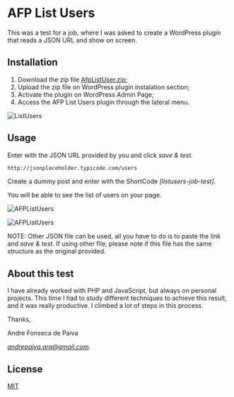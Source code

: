 # AFP List Users

This was a test for a job, where I was asked to create a WordPress plugin that reads a JSON URL and show on screen.

## Installation

1) Download the zip file [AfpListUser.zip](http://www.ensaios3d.com/AfpListUser.zip);
2) Upload the zip file on WordPress plugin instalation section;
3) Activate the plugin on WordPress Admin Page;
4) Access the AFP List Users plugin through the lateral menu.

![ListUsers](http://www.ensaios3d.com/listusers1.gif)

## Usage

Enter with the JSON URL provided by you and click *save & test*.

```bash
http://jsonplaceholder.typicode.com/users
```
Create a dummy post and enter with the ShortCode *[listusers-job-test]*.

You will be able to see the list of users on your page.

![AFPListUsers](http://www.ensaios3d.com/listusers2.gif)

![AFPListUsers](http://www.ensaios3d.com/listusers3.gif)

NOTE: Other JSON file can be used, all you have to do is to paste the link and *save & test*. If using other file, please note if this file has the same structure as the original provided.

## About this test
I have already worked with PHP and JavaScript, but always on personal projects. This time I had to study different techniques to achieve this result, and it was really productive. I climbed a lot of steps in this process.

Thanks,

Andre Fonseca de Paiva

*andrepaiva.arq@gmail.com*.

## License
[MIT](https://choosealicense.com/licenses/mit/)

